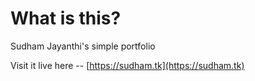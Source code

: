 # What is this?
Sudham Jayanthi's simple portfolio

Visit it live here -- [https://sudham.tk](https://sudham.tk) 


